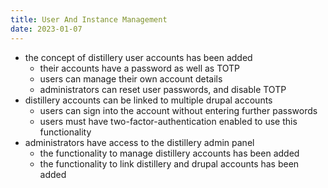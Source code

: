 ```yaml
---
title: User And Instance Management
date: 2023-01-07
---
```


- the concept of distillery user accounts has been added
    - their accounts have a password as well as TOTP
    - users can manage their own account details
    - administrators can reset user passwords, and disable TOTP
- distillery accounts can be linked to multiple drupal accounts
    - users can sign into the account without entering further passwords
    - users must have two-factor-authentication enabled to use this functionality
- administrators have access to the distillery admin panel
    - the functionality to manage distillery accounts has been added
    - the functionality to link distillery and drupal accounts has been added
